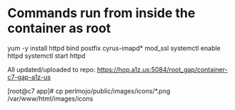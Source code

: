 # Commands run from inside the container as root

yum -y install httpd bind postfix cyrus-imapd* mod_ssl
systemctl enable httpd
systemctl start httpd

All updated/uploaded to repo: https://hop.a1z.us:5084/root_gap/container-c7-gap-a1z-us

[root@c7 app]# cp perlmojo/public/images/icons/*.png /var/www/html/images/icons

